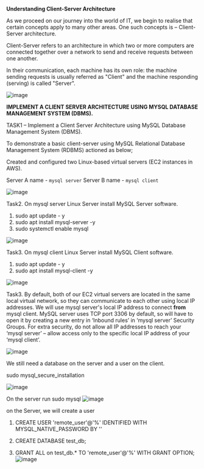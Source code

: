 **Understanding Client-Server Architecture**


As we proceed on our journey into the world of IT, we begin to realise that certain concepts apply to many other areas. One such concepts is – Client-Server architecture.

Client-Server refers to an architecture in which two or more computers are connected together over a network to send and receive requests between one another.

In their communication, each machine has its own role: the machine sending requests is usually referred as "Client" and the machine responding (serving) is called "Server".

![image](https://user-images.githubusercontent.com/67065306/132592379-5afd4dee-2985-4266-b34c-ccaae10720fd.png)

**IMPLEMENT A CLIENT SERVER ARCHITECTURE USING MYSQL DATABASE MANAGEMENT SYSTEM (DBMS).**

TASK1 – Implement a Client Server Architecture using MySQL Database Management System (DBMS).

To demonstrate a basic client-server using MySQL Relational Database Management System (RDBMS) actioned as below;

Created and configured two Linux-based virtual servers (EC2 instances in AWS).

Server A name - `mysql server`
Server B name - `mysql client`

![image](https://user-images.githubusercontent.com/67065306/132704393-938d9572-d297-4873-987c-4c33e0051083.png)

Task2. On mysql server Linux Server install MySQL Server software.
 1. sudo apt update - y
 2. sudo apt install mysql-server -y
 3. sudo systemctl enable mysql
 
 ![image](https://user-images.githubusercontent.com/67065306/132705735-0281b2e5-6c93-440f-87fc-c626c54b04d6.png)

Task3. On mysql client Linux Server install MySQL Client software.
  1. sudo apt update - y
  2. sudo apt install mysql-client -y
  
![image](https://user-images.githubusercontent.com/67065306/132706597-9e615247-2c3b-4a0c-a8e4-834caad34111.png)

Task3. By default, both of our EC2 virtual servers are located in the same local virtual network, so they can communicate to each other using local IP addresses. 
We will use mysql server's local IP address to connect **from** mysql client. 
MySQL server uses TCP port 3306 by default, so will have to open it by creating a new entry in ‘Inbound rules’ in ‘mysql server’ Security Groups. 
For extra security, do not allow all IP addresses to reach your ‘mysql server’ – allow access only to the specific local IP address of your ‘mysql client’.

![image](https://user-images.githubusercontent.com/67065306/132707959-64a02956-126a-4e0b-a777-88c0823e4dc4.png)

We still need a database on the server and a user on the client.

sudo mysql_secure_installation

![image](https://user-images.githubusercontent.com/67065306/132709452-3678cf6b-7b3b-4c38-8c21-a8eea6d95edd.png)

On the server run
sudo mysql
![image](https://user-images.githubusercontent.com/67065306/132710035-c90f3050-b393-4648-8061-b1f2481996e7.png)

on the Server, we will create a user 

1. CREATE USER 'remote_user'@'%' IDENTIFIED WITH MYSQL_NATIVE_PASSWORD BY '<password>'

2. CREATE DATABASE test_db;

3. GRANT ALL on test_db.* TO 'remote_user'@'%' WITH GRANT OPTION;
![image](https://user-images.githubusercontent.com/67065306/132711489-09bc1f60-dbe3-4a2f-b790-982f0ae8363f.png)

